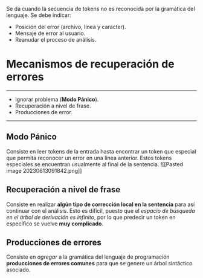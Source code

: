 Se da cuando la secuencia de tokens no es reconocida por la gramática del lenguaje. 
Se debe indicar:
- Posición del error (archivo, línea y caracter).
- Mensaje de error al usuario.
- Reanudar el proceso de análisis.

# Mecanismos de recuperación de errores
___
- Ignorar problema (**Modo Pánico**).
- Recuperación a nivel de frase.
- Producciones de error.
___
## Modo Pánico
Consiste en leer tokens de la entrada hasta encontrar un token que especial que permita reconocer un error en una línea anterior. Estos tokens especiales se encuentran usualmente al final de la sentencia.
![[Pasted image 20230613091842.png]]
## Recuperación a nivel de frase
Consiste en realizar **algún tipo de corrección local en la sentencia** para así continuar con el análisis. Esto es difícil, puesto que el *espacio de búsqueda en el árbol de derivación es infinito*, por lo que predecir un token en específico se vuelve **muy complicado**.
## Producciones de errores
Consiste en *agregar* a la gramática del lenguaje de programación **producciones de errores comunes** para que se genere un árbol sintáctico asociado.


